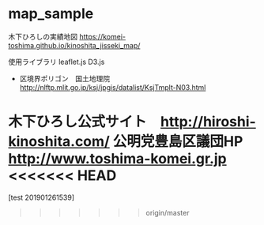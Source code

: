 # map_sample

木下ひろしの実績地図
https://komei-toshima.github.io/kinoshita_jisseki_map/

使用ライブラリ
leaflet.js D3.js

* 区境界ポリゴン　国土地理院　http://nlftp.mlit.go.jp/ksj/jpgis/datalist/KsjTmplt-N03.html

木下ひろし公式サイト　http://hiroshi-kinoshita.com/
公明党豊島区議団HP http://www.toshima-komei.gr.jp
<<<<<<< HEAD
=======

[test 201901261539]
>>>>>>> origin/master
